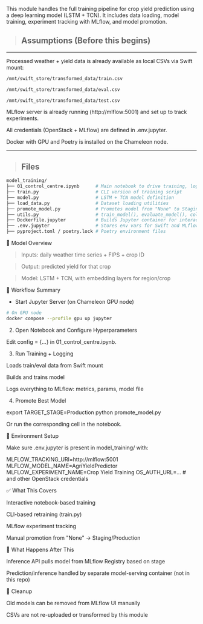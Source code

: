 This module handles the full training pipeline for crop yield prediction using a deep learning model (LSTM + TCN). It includes data loading, model training, experiment tracking with MLflow, and model promotion.

> ## Assumptions (Before this begins)
---
Processed weather + yield data is already available as local CSVs via Swift mount:

```bash
/mnt/swift_store/transformed_data/train.csv

/mnt/swift_store/transformed_data/eval.csv

/mnt/swift_store/transformed_data/test.csv
```

MLflow server is already running (http://mlflow:5001) and set up to track experiments.

All credentials (OpenStack + MLflow) are defined in .env.jupyter.

Docker with GPU and Poetry is installed on the Chameleon node.

---

> ## Files

```bash
model_training/
├── 01_control_centre.ipynb      # Main notebook to drive training, logging, promotion
├── train.py                     # CLI version of training script
├── model.py                     # LSTM + TCN model definition
├── load_data.py                 # Dataset loading utilities
├── promote_model.py             # Promotes model from "None" to Staging/Canary/Production
├── utils.py                     # train_model(), evaluate_model(), collate_fn
├── Dockerfile.jupyter           # Builds Jupyter container for interactive GPU work
├── .env.jupyter                 # Stores env vars for Swift and MLflow access
├── pyproject.toml / poetry.lock # Poetry environment files
```
🧠 Model Overview

> Inputs: daily weather time series + FIPS + crop ID

> Output: predicted yield for that crop

>Model: LSTM + TCN, with embedding layers for region/crop

🚀 Workflow Summary

- Start Jupyter Server (on Chameleon GPU node)

```bash
# On GPU node
docker compose --profile gpu up jupyter
```
2. Open Notebook and Configure Hyperparameters

Edit config = {...} in 01_control_centre.ipynb.

3. Run Training + Logging

Loads train/eval data from Swift mount

Builds and trains model

Logs everything to MLflow: metrics, params, model file

4. Promote Best Model

export TARGET_STAGE=Production
python promote_model.py

Or run the corresponding cell in the notebook.

🔧 Environment Setup

Make sure .env.jupyter is present in model_training/ with:

MLFLOW_TRACKING_URI=http://mlflow:5001
MLFLOW_MODEL_NAME=AgriYieldPredictor
MLFLOW_EXPERIMENT_NAME=Crop Yield Training
OS_AUTH_URL=... # and other OpenStack credentials

✅ What This Covers

Interactive notebook-based training

CLI-based retraining (train.py)

MLflow experiment tracking

Manual promotion from "None" → Staging/Production

🧪 What Happens After This

Inference API pulls model from MLflow Registry based on stage

Prediction/inference handled by separate model-serving container (not in this repo)

🧼 Cleanup

Old models can be removed from MLflow UI manually

CSVs are not re-uploaded or transformed by this module


